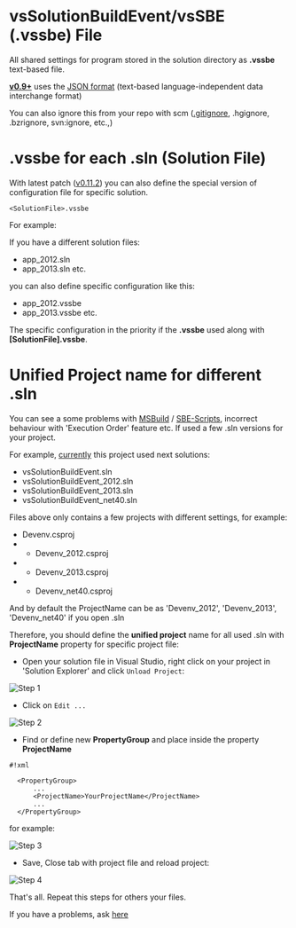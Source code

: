 # vsSolutionBuildEvent/vsSBE (.vssbe) File 

All shared settings for program stored in the solution directory as **.vssbe** text-based file.

**[v0.9+](http://visualstudiogallery.msdn.microsoft.com/0d1dbfd7-ed8a-40af-ae39-281bfeca2334/referral/118151)** uses the [JSON format](http://json.org) (text-based language-independent data interchange format)

You can also ignore this from your repo with scm ([.gitignore](http://git-scm.com/docs/gitignore), .hgignore, .bzrignore, svn:ignore, etc.,)

# .vssbe for each .sln (Solution File)

With latest patch ([v0.11.2](http://visualstudiogallery.msdn.microsoft.com/0d1dbfd7-ed8a-40af-ae39-281bfeca2334/referral/118151)) you can also define the special version of configuration file for specific solution.

`<SolutionFile>.vssbe`

For example:

If you have a different solution files:

* app_2012.sln
* app_2013.sln
etc.

you can also define specific configuration like this:

* app_2012.vssbe
* app_2013.vssbe
etc.

The specific configuration in the priority if the **.vssbe** used along with **[SolutionFile].vssbe**. 

# Unified Project name for different .sln

You can see a some problems with [MSBuild](../Scripts_&_Commands/MSBuild) / [SBE-Scripts](../Scripts_&_Commands/SBE-Scripts), incorrect behaviour with 'Execution Order' feature etc. If used a few .sln versions for your project.

For example, [currently](https://bitbucket.org/3F/vssolutionbuildevent/src) this project used next solutions:

* vsSolutionBuildEvent.sln
* vsSolutionBuildEvent_2012.sln
* vsSolutionBuildEvent_2013.sln
* vsSolutionBuildEvent_net40.sln

Files above only contains a few projects with different settings, for example:

* Devenv.csproj
* * Devenv_2012.csproj
* * Devenv_2013.csproj
* * Devenv_net40.csproj

And by default the ProjectName can be as 'Devenv_2012', 'Devenv_2013', 'Devenv_net40' if you open .sln

Therefore, you should define the **unified project** name for all used .sln with **ProjectName** property for specific project file:

* Open your solution file in Visual Studio, right click on your project in 'Solution Explorer' and click `Unload Project`:

![Step 1](https://bitbucket.org/3F/vssolutionbuildevent/wiki/Resources/projectName/step1.png)

* Click on `Edit ...`

![Step 2](https://bitbucket.org/3F/vssolutionbuildevent/wiki/Resources/projectName/step2.png)

* Find or define new **PropertyGroup** and place inside the property **ProjectName**

```
#!xml

  <PropertyGroup>
      ...
      <ProjectName>YourProjectName</ProjectName>
      ...
  </PropertyGroup>
```

for example:

![Step 3](https://bitbucket.org/3F/vssolutionbuildevent/wiki/Resources/projectName/step3.png)

* Save, Close tab with project file and reload project:

![Step 4](https://bitbucket.org/3F/vssolutionbuildevent/wiki/Resources/projectName/step4.png)

That's all. Repeat this steps for others your files.

If you have a problems, ask [here](https://bitbucket.org/3F/vssolutionbuildevent/issues/new)

